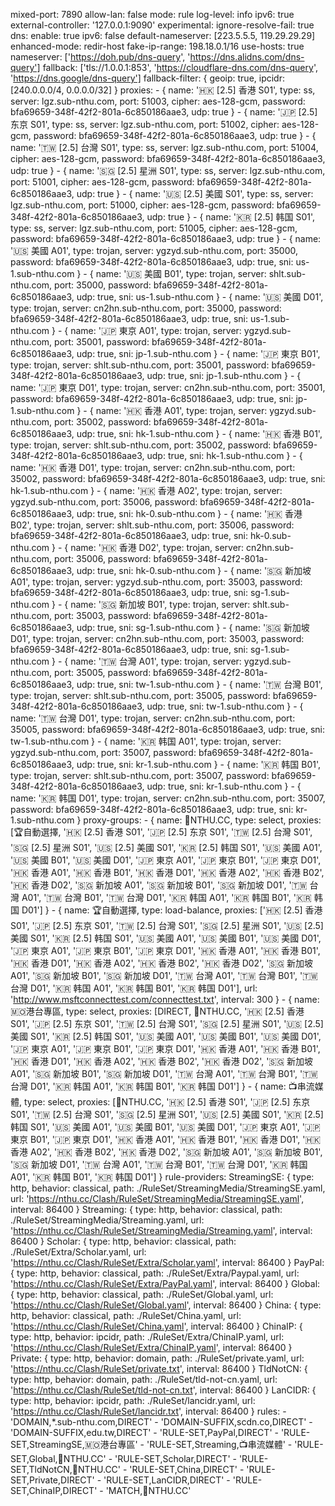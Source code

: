 mixed-port: 7890
allow-lan: false
mode: rule
log-level: info
ipv6: true
external-controller: '127.0.0.1:9090'
experimental:
    ignore-resolve-fail: true
dns:
    enable: true
    ipv6: false
    default-nameserver: [223.5.5.5, 119.29.29.29]
    enhanced-mode: redir-host
    fake-ip-range: 198.18.0.1/16
    use-hosts: true
    nameserver: ['https://doh.pub/dns-query', 'https://dns.alidns.com/dns-query']
    fallback: ['tls://1.0.0.1:853', 'https://cloudflare-dns.com/dns-query', 'https://dns.google/dns-query']
    fallback-filter: { geoip: true, ipcidr: [240.0.0.0/4, 0.0.0.0/32] }
proxies:
    - { name: '🇭🇰 [2.5] 香港 S01', type: ss, server: lgz.sub-nthu.com, port: 51003, cipher: aes-128-gcm, password: bfa69659-348f-42f2-801a-6c850186aae3, udp: true }
    - { name: '🇯🇵 [2.5] 东京 S01', type: ss, server: lgz.sub-nthu.com, port: 51002, cipher: aes-128-gcm, password: bfa69659-348f-42f2-801a-6c850186aae3, udp: true }
    - { name: '🇹🇼 [2.5] 台灣 S01', type: ss, server: lgz.sub-nthu.com, port: 51004, cipher: aes-128-gcm, password: bfa69659-348f-42f2-801a-6c850186aae3, udp: true }
    - { name: '🇸🇬 [2.5] 星洲 S01', type: ss, server: lgz.sub-nthu.com, port: 51001, cipher: aes-128-gcm, password: bfa69659-348f-42f2-801a-6c850186aae3, udp: true }
    - { name: '🇺🇸 [2.5] 美國 S01', type: ss, server: lgz.sub-nthu.com, port: 51000, cipher: aes-128-gcm, password: bfa69659-348f-42f2-801a-6c850186aae3, udp: true }
    - { name: '🇰🇷 [2.5] 韩国 S01', type: ss, server: lgz.sub-nthu.com, port: 51005, cipher: aes-128-gcm, password: bfa69659-348f-42f2-801a-6c850186aae3, udp: true }
    - { name: '🇺🇸 美國 A01', type: trojan, server: ygzyd.sub-nthu.com, port: 35000, password: bfa69659-348f-42f2-801a-6c850186aae3, udp: true, sni: us-1.sub-nthu.com }
    - { name: '🇺🇸 美國 B01', type: trojan, server: shlt.sub-nthu.com, port: 35000, password: bfa69659-348f-42f2-801a-6c850186aae3, udp: true, sni: us-1.sub-nthu.com }
    - { name: '🇺🇸 美國 D01', type: trojan, server: cn2hn.sub-nthu.com, port: 35000, password: bfa69659-348f-42f2-801a-6c850186aae3, udp: true, sni: us-1.sub-nthu.com }
    - { name: '🇯🇵 東京 A01', type: trojan, server: ygzyd.sub-nthu.com, port: 35001, password: bfa69659-348f-42f2-801a-6c850186aae3, udp: true, sni: jp-1.sub-nthu.com }
    - { name: '🇯🇵 東京 B01', type: trojan, server: shlt.sub-nthu.com, port: 35001, password: bfa69659-348f-42f2-801a-6c850186aae3, udp: true, sni: jp-1.sub-nthu.com }
    - { name: '🇯🇵 東京 D01', type: trojan, server: cn2hn.sub-nthu.com, port: 35001, password: bfa69659-348f-42f2-801a-6c850186aae3, udp: true, sni: jp-1.sub-nthu.com }
    - { name: '🇭🇰 香港 A01', type: trojan, server: ygzyd.sub-nthu.com, port: 35002, password: bfa69659-348f-42f2-801a-6c850186aae3, udp: true, sni: hk-1.sub-nthu.com }
    - { name: '🇭🇰 香港 B01', type: trojan, server: shlt.sub-nthu.com, port: 35002, password: bfa69659-348f-42f2-801a-6c850186aae3, udp: true, sni: hk-1.sub-nthu.com }
    - { name: '🇭🇰 香港 D01', type: trojan, server: cn2hn.sub-nthu.com, port: 35002, password: bfa69659-348f-42f2-801a-6c850186aae3, udp: true, sni: hk-1.sub-nthu.com }
    - { name: '🇭🇰 香港 A02', type: trojan, server: ygzyd.sub-nthu.com, port: 35006, password: bfa69659-348f-42f2-801a-6c850186aae3, udp: true, sni: hk-0.sub-nthu.com }
    - { name: '🇭🇰 香港 B02', type: trojan, server: shlt.sub-nthu.com, port: 35006, password: bfa69659-348f-42f2-801a-6c850186aae3, udp: true, sni: hk-0.sub-nthu.com }
    - { name: '🇭🇰 香港 D02', type: trojan, server: cn2hn.sub-nthu.com, port: 35006, password: bfa69659-348f-42f2-801a-6c850186aae3, udp: true, sni: hk-0.sub-nthu.com }
    - { name: '🇸🇬 新加坡 A01', type: trojan, server: ygzyd.sub-nthu.com, port: 35003, password: bfa69659-348f-42f2-801a-6c850186aae3, udp: true, sni: sg-1.sub-nthu.com }
    - { name: '🇸🇬 新加坡 B01', type: trojan, server: shlt.sub-nthu.com, port: 35003, password: bfa69659-348f-42f2-801a-6c850186aae3, udp: true, sni: sg-1.sub-nthu.com }
    - { name: '🇸🇬 新加坡 D01', type: trojan, server: cn2hn.sub-nthu.com, port: 35003, password: bfa69659-348f-42f2-801a-6c850186aae3, udp: true, sni: sg-1.sub-nthu.com }
    - { name: '🇹🇼 台灣 A01', type: trojan, server: ygzyd.sub-nthu.com, port: 35005, password: bfa69659-348f-42f2-801a-6c850186aae3, udp: true, sni: tw-1.sub-nthu.com }
    - { name: '🇹🇼 台灣 B01', type: trojan, server: shlt.sub-nthu.com, port: 35005, password: bfa69659-348f-42f2-801a-6c850186aae3, udp: true, sni: tw-1.sub-nthu.com }
    - { name: '🇹🇼 台灣 D01', type: trojan, server: cn2hn.sub-nthu.com, port: 35005, password: bfa69659-348f-42f2-801a-6c850186aae3, udp: true, sni: tw-1.sub-nthu.com }
    - { name: '🇰🇷 韩国 A01', type: trojan, server: ygzyd.sub-nthu.com, port: 35007, password: bfa69659-348f-42f2-801a-6c850186aae3, udp: true, sni: kr-1.sub-nthu.com }
    - { name: '🇰🇷 韩国 B01', type: trojan, server: shlt.sub-nthu.com, port: 35007, password: bfa69659-348f-42f2-801a-6c850186aae3, udp: true, sni: kr-1.sub-nthu.com }
    - { name: '🇰🇷 韩国 D01', type: trojan, server: cn2hn.sub-nthu.com, port: 35007, password: bfa69659-348f-42f2-801a-6c850186aae3, udp: true, sni: kr-1.sub-nthu.com }
proxy-groups:
    - { name: 🚀NTHU.CC, type: select, proxies: [🏆自動選擇, '🇭🇰 [2.5] 香港 S01', '🇯🇵 [2.5] 东京 S01', '🇹🇼 [2.5] 台灣 S01', '🇸🇬 [2.5] 星洲 S01', '🇺🇸 [2.5] 美國 S01', '🇰🇷 [2.5] 韩国 S01', '🇺🇸 美國 A01', '🇺🇸 美國 B01', '🇺🇸 美國 D01', '🇯🇵 東京 A01', '🇯🇵 東京 B01', '🇯🇵 東京 D01', '🇭🇰 香港 A01', '🇭🇰 香港 B01', '🇭🇰 香港 D01', '🇭🇰 香港 A02', '🇭🇰 香港 B02', '🇭🇰 香港 D02', '🇸🇬 新加坡 A01', '🇸🇬 新加坡 B01', '🇸🇬 新加坡 D01', '🇹🇼 台灣 A01', '🇹🇼 台灣 B01', '🇹🇼 台灣 D01', '🇰🇷 韩国 A01', '🇰🇷 韩国 B01', '🇰🇷 韩国 D01'] }
    - { name: 🏆自動選擇, type: load-balance, proxies: ['🇭🇰 [2.5] 香港 S01', '🇯🇵 [2.5] 东京 S01', '🇹🇼 [2.5] 台灣 S01', '🇸🇬 [2.5] 星洲 S01', '🇺🇸 [2.5] 美國 S01', '🇰🇷 [2.5] 韩国 S01', '🇺🇸 美國 A01', '🇺🇸 美國 B01', '🇺🇸 美國 D01', '🇯🇵 東京 A01', '🇯🇵 東京 B01', '🇯🇵 東京 D01', '🇭🇰 香港 A01', '🇭🇰 香港 B01', '🇭🇰 香港 D01', '🇭🇰 香港 A02', '🇭🇰 香港 B02', '🇭🇰 香港 D02', '🇸🇬 新加坡 A01', '🇸🇬 新加坡 B01', '🇸🇬 新加坡 D01', '🇹🇼 台灣 A01', '🇹🇼 台灣 B01', '🇹🇼 台灣 D01', '🇰🇷 韩国 A01', '🇰🇷 韩国 B01', '🇰🇷 韩国 D01'], url: 'http://www.msftconnecttest.com/connecttest.txt', interval: 300 }
    - { name: 🇲🇴港台專區, type: select, proxies: [DIRECT, 🚀NTHU.CC, '🇭🇰 [2.5] 香港 S01', '🇯🇵 [2.5] 东京 S01', '🇹🇼 [2.5] 台灣 S01', '🇸🇬 [2.5] 星洲 S01', '🇺🇸 [2.5] 美國 S01', '🇰🇷 [2.5] 韩国 S01', '🇺🇸 美國 A01', '🇺🇸 美國 B01', '🇺🇸 美國 D01', '🇯🇵 東京 A01', '🇯🇵 東京 B01', '🇯🇵 東京 D01', '🇭🇰 香港 A01', '🇭🇰 香港 B01', '🇭🇰 香港 D01', '🇭🇰 香港 A02', '🇭🇰 香港 B02', '🇭🇰 香港 D02', '🇸🇬 新加坡 A01', '🇸🇬 新加坡 B01', '🇸🇬 新加坡 D01', '🇹🇼 台灣 A01', '🇹🇼 台灣 B01', '🇹🇼 台灣 D01', '🇰🇷 韩国 A01', '🇰🇷 韩国 B01', '🇰🇷 韩国 D01'] }
    - { name: 📺串流媒體, type: select, proxies: [🚀NTHU.CC, '🇭🇰 [2.5] 香港 S01', '🇯🇵 [2.5] 东京 S01', '🇹🇼 [2.5] 台灣 S01', '🇸🇬 [2.5] 星洲 S01', '🇺🇸 [2.5] 美國 S01', '🇰🇷 [2.5] 韩国 S01', '🇺🇸 美國 A01', '🇺🇸 美國 B01', '🇺🇸 美國 D01', '🇯🇵 東京 A01', '🇯🇵 東京 B01', '🇯🇵 東京 D01', '🇭🇰 香港 A01', '🇭🇰 香港 B01', '🇭🇰 香港 D01', '🇭🇰 香港 A02', '🇭🇰 香港 B02', '🇭🇰 香港 D02', '🇸🇬 新加坡 A01', '🇸🇬 新加坡 B01', '🇸🇬 新加坡 D01', '🇹🇼 台灣 A01', '🇹🇼 台灣 B01', '🇹🇼 台灣 D01', '🇰🇷 韩国 A01', '🇰🇷 韩国 B01', '🇰🇷 韩国 D01'] }
rule-providers:
    StreamingSE: { type: http, behavior: classical, path: ./RuleSet/StreamingMedia/StreamingSE.yaml, url: 'https://nthu.cc/Clash/RuleSet/StreamingMedia/StreamingSE.yaml', interval: 86400 }
    Streaming: { type: http, behavior: classical, path: ./RuleSet/StreamingMedia/Streaming.yaml, url: 'https://nthu.cc/Clash/RuleSet/StreamingMedia/Streaming.yaml', interval: 86400 }
    Scholar: { type: http, behavior: classical, path: ./RuleSet/Extra/Scholar.yaml, url: 'https://nthu.cc/Clash/RuleSet/Extra/Scholar.yaml', interval: 86400 }
    PayPal: { type: http, behavior: classical, path: ./RuleSet/Extra/Paypal.yaml, url: 'https://nthu.cc/Clash/RuleSet/Extra/PayPal.yaml', interval: 86400 }
    Global: { type: http, behavior: classical, path: ./RuleSet/Global.yaml, url: 'https://nthu.cc/Clash/RuleSet/Global.yaml', interval: 86400 }
    China: { type: http, behavior: classical, path: ./RuleSet/China.yaml, url: 'https://nthu.cc/Clash/RuleSet/China.yaml', interval: 86400 }
    ChinaIP: { type: http, behavior: ipcidr, path: ./RuleSet/Extra/ChinaIP.yaml, url: 'https://nthu.cc/Clash/RuleSet/Extra/ChinaIP.yaml', interval: 86400 }
    Private: { type: http, behavior: domain, path: ./RuleSet/private.yaml, url: 'https://nthu.cc/Clash/RuleSet/private.txt', interval: 86400 }
    TldNotCN: { type: http, behavior: domain, path: ./RuleSet/tld-not-cn.yaml, url: 'https://nthu.cc/Clash/RuleSet/tld-not-cn.txt', interval: 86400 }
    LanCIDR: { type: http, behavior: ipcidr, path: ./RuleSet/lancidr.yaml, url: 'https://nthu.cc/Clash/RuleSet/lancidr.txt', interval: 86400 }
rules:
    - 'DOMAIN,*.sub-nthu.com,DIRECT'
    - 'DOMAIN-SUFFIX,scdn.co,DIRECT'
    - 'DOMAIN-SUFFIX,edu.tw,DIRECT'
    - 'RULE-SET,PayPal,DIRECT'
    - 'RULE-SET,StreamingSE,🇲🇴港台專區'
    - 'RULE-SET,Streaming,📺串流媒體'
    - 'RULE-SET,Global,🚀NTHU.CC'
    - 'RULE-SET,Scholar,DIRECT'
    - 'RULE-SET,TldNotCN,🚀NTHU.CC'
    - 'RULE-SET,China,DIRECT'
    - 'RULE-SET,Private,DIRECT'
    - 'RULE-SET,LanCIDR,DIRECT'
    - 'RULE-SET,ChinaIP,DIRECT'
    - 'MATCH,🚀NTHU.CC'
